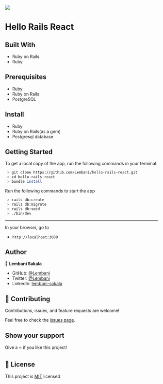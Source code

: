 ![](https://img.shields.io/badge/Microverse-blueviolet)

# Hello Rails React

## Built With

- Ruby on Rails
- Ruby

## Prerequisites

- Ruby
- Ruby on Rails
- PostgreSQL

## Install

- Ruby
- Ruby on Rails(as a gem)
- Postgresql database

## Getting Started

To get a local copy of the app, run the following commands in your terminal:

```bash
 > git clone https://github.com/Lembani/hello-rails-react.git
 > cd hello-rails-react
 > bundle install
 ```

Run the following commands to start the app

```bash
 > rails db:create
 > rails db:migrate
 > rails db:seed
 > ./bin/dev
 ```

<hr>

In your browser, go to

- `http://localhost:3000`

## Author

:bust_in_silhouette: **Lembani Sakala**

- GitHub: [@Lembani](https://github.com/lembani)
- Twitter: [@Lembani](https://twitter.com/lembani_)
- LinkedIn: [lembani-sakala](https://linkedin.com/in/lembani-sakala)

## 🤝 Contributing

Contributions, issues, and feature requests are welcome!

Feel free to check the [issues page](https://github.com/lembani/hello-rails-react/issues).

## Show your support

Give a ⭐️ if you like this project!

## 📝 License

This project is [MIT](./MIT.md) licensed.
